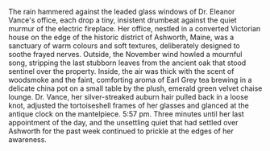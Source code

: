 The rain hammered against the leaded glass windows of Dr. Eleanor Vance's office, each drop a tiny, insistent drumbeat against the quiet murmur of the electric fireplace. Her office, nestled in a converted Victorian house on the edge of the historic district of Ashworth, Maine, was a sanctuary of warm colours and soft textures, deliberately designed to soothe frayed nerves. Outside, the November wind howled a mournful song, stripping the last stubborn leaves from the ancient oak that stood sentinel over the property. Inside, the air was thick with the scent of woodsmoke and the faint, comforting aroma of Earl Grey tea brewing in a delicate china pot on a small table by the plush, emerald green velvet chaise lounge.  Dr. Vance, her silver-streaked auburn hair pulled back in a loose knot, adjusted the tortoiseshell frames of her glasses and glanced at the antique clock on the mantelpiece.  5:57 pm. Three minutes until her last appointment of the day, and the unsettling quiet that had settled over Ashworth for the past week continued to prickle at the edges of her awareness.
